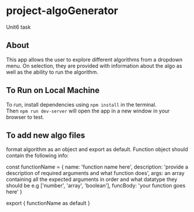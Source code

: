 # project-algoGenerator
Unit6 task

## About
This app allows the user to explore different algorithms from a dropdown menu.
On selection, they are provided with information about the algo as well as the ability to run the algorithm.

## To Run on Local Machine
To run, install dependencies using `npm install` in the terminal.  
Then `npm run dev-server` will open the app in a new window in your browser to test.

## To add new algo files
format algorithm as an object and export as default.
Function object should contain the following info:

const functionName = {
  name: 'function name here',
  description: 'provide a description of required arguments and what function does',
  args: an array containing all the expected arguments in order and what datatype they should be e.g ['number', 'array', 'boolean'],
  funcBody: 'your function goes here'
}

export { functionName as default }